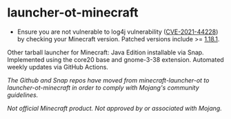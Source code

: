 # launcher-ot-minecraft

* Ensure you are not vulnerable to log4j vulnerability ([CVE-2021-44228](https://nvd.nist.gov/vuln/detail/CVE-2021-44228)) by checking your Minecraft version. Patched versions include >= [1.18.1](https://www.minecraft.net/en-us/article/important-message--security-vulnerability-java-edition).

Other tarball launcher for Minecraft: Java Edition installable via Snap. Implemented using the core20 base and gnome-3-38 extension. Automated weekly updates via GitHub Actions.

*The Github and Snap repos have moved from minecraft-launcher-ot to launcher-ot-minecraft in order to comply with Mojang's community guidelines.*

*Not official Minecraft product. Not approved by or associated with Mojang.*
